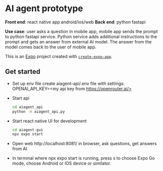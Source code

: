# AI agent prototype

**Front end**: react native app android/ios/web
**Back end**: python fastapi

**Use case**: user asks a question in mobile app, mobile app sends the prompt to python fastapi service. Python service adds additional instructions to the prompt and gets an answer from external AI model. The answer from the model comes back to the user of mobile app.


This is an [Expo](https://expo.dev) project created with [`create-expo-app`](https://www.npmjs.com/package/create-expo-app).

## Get started


- Set up env file
   create aiagent-api/.env file with settings:
   OPENAI_API_KEY=<my api key from https://openrouter.ai/>

- Start api 
   ``` bash
   cd aiagent_api
   python -m aiagent_api.py

   ```

- Start react native UI for development

   ```bash
   cd aiagent-gui
   npx expo start
   ```
- Open web http://localhost:8081/ in browser, ask questions, get answers from AI
- In terminal where npx expo start is running, press s to choose Expo Go mode, choose Android or IOS device or similator.



